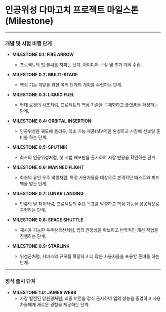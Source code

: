 # 인공위성 다마고치 프로젝트 마일스톤 (Milestone)

---

### **개발 및 시험 비행 단계**

* **MILESTONE 0.1: FIRE ARROW**
    * 프로젝트의 첫 불씨를 지피는 단계. 아이디어 구상 및 초기 계획 수립.

* **MILESTONE 0.2: MULTI-STAGE**
    * 핵심 기능 개발을 위한 여러 단계의 계획을 수립하는 단계.

* **MILESTONE 0.3: LIQUID FUEL**
    * 현대 로켓의 시초처럼, 프로젝트의 핵심 기술을 구체화하고 플랫폼을 확정하는 단계.

* **MILESTONE 0.4: ORBITAL INSERTION**
    * 인공위성을 궤도에 올리듯, 최소 기능 제품(MVP)을 완성하고 시장에 선보일 준비를 하는 단계.

* **MILESTONE 0.5: SPUTNIK**
    * 최초의 인공위성처럼, 첫 시범 배포판을 출시하여 시장 반응을 확인하는 단계.

* **MILESTONE 0.6: MANNED FLIGHT**
    * 최초의 유인 우주 비행처럼, 특정 사용자들을 대상으로 본격적인 테스트와 피드백을 받는 단계.

* **MILESTONE 0.7: LUNAR LANDING**
    * 인류의 달 착륙처럼, 프로젝트의 주요 목표를 달성하고 핵심 기능을 성공적으로 구현하는 단계.

* **MILESTONE 0.8: SPACE SHUTTLE**
    * 재사용 가능한 우주왕복선처럼, 앱의 안정성을 확보하고 반복적인 개선 작업을 진행하는 단계.

* **MILESTONE 0.9: STARLINK**
    * 위성군처럼, 서비스의 규모를 확장하고 더 많은 사용자들을 포용할 준비를 하는 단계.

---

### **정식 출시 단계**

* **MILESTONE 1.0: JAMES WEBB**
    * 가장 발전된 망원경처럼, 최종 버전을 정식 출시하여 앱의 성능을 증명하고 사용자들에게 새로운 경험을 제공하는 단계.
